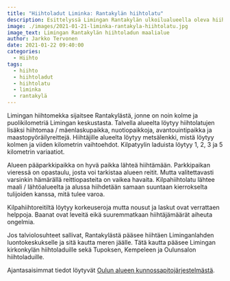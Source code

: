 ```yaml
---
title: "Hiihtoladut Liminka: Rantakylän hiihtolatu"
description: Esittelyssä Limingan Rantakylän ulkoilualueella oleva hiihtolatu, mistä löytyy myös hiihtomaa, avantouintipaikka sekä maastopyöräilyreittejä.
image: ./images/2021-01-21-liminka-rantakyla-hiihtolatu.jpg
image_text: Limingan Rantakylän hiihtoladun maalialue
author: Jarkko Tervonen
date: 2021-01-22 09:40:00
categories:
  - Hiihto
tags:
  - hiihto
  - hiihtoladut
  - hiihtolatu
  - liminka
  - rantakylä
---
```


Limingan hiihtomekka sijaitsee Rantakylästä, jonne on noin kolme ja puolikilometriä Limingan keskustasta. Talvella alueelta löytyy hiihtolatujen lisäksi hiihtomaa / mäenlaskupaikka, nuotiopaikkoja, avantouintipaikka ja maastopyöräilyreittejä. Hiihtäjille alueelta löytyy metsälenkki, mistä löytyy kolmen ja viiden kilometrin vaihtoehdot. Kilpatyylin laduista löytyy 1, 2, 3 ja 5 kilometrin variaatiot.

Alueen pääparkkipaikka on hyvä paikka lähteä hiihtämään. Parkkipaikan vieressä on opastaulu, josta voi tarkistaa alueen reitit. Mutta valitettavasti varsinkin hämärällä reittiopasteita on vaikea havaita. Kilpahiihtolatu lähtee maali / lähtöalueelta ja alussa hiihdetään samaan suuntaan kierrokselta tulijoiden kanssa, mitä tulee varoa.

Kilpahiihtoreitiltä löytyy korkeuseroja mutta nousut ja laskut ovat verrattaen helppoja. Baanat ovat leveitä eikä suuremmatkaan hiihtäjämäärät aiheuta ongelmia.

Jos talviolosuhteet sallivat, Rantakylästä pääsee hiihtäen Liminganlahden luontokeskukselle ja sitä kautta meren jäälle. Tätä kautta pääsee Limingan kirkonkylän hiihtoladuille sekä Tupoksen, Kempeleen ja Oulunsalon hiihtoladuille.

Ajantasaisimmat tiedot löytyvät [Oulun alueen kunnossapitojärjestelmästä](https://oulu.fluentprogress.fi/outdoors).
